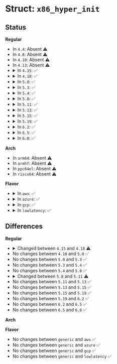 # Struct: <code>x86_hyper_init</code>

## Status
<b>Regular</b>
<ul>
<li>
In <code>4.4</code>: Absent ⚠️
</li>
<li>
In <code>4.8</code>: Absent ⚠️
</li>
<li>
In <code>4.10</code>: Absent ⚠️
</li>
<li>
In <code>4.13</code>: Absent ⚠️
</li>
<li>
<details>
<summary>In <code>4.15</code>: ✅</summary>

```c
struct x86_hyper_init {
    void (*init_platform)();
    void (*guest_late_init)();
    bool (*x2apic_available)();
    void (*init_mem_mapping)();
};
```
</details>
</li>
<li>
<details>
<summary>In <code>4.18</code>: ✅</summary>

```c
struct x86_hyper_init {
    void (*init_platform)();
    void (*guest_late_init)();
    bool (*x2apic_available)();
    void (*init_mem_mapping)();
    void (*init_after_bootmem)();
};
```
</details>
</li>
<li>
<details>
<summary>In <code>5.0</code>: ✅</summary>

```c
struct x86_hyper_init {
    void (*init_platform)();
    void (*guest_late_init)();
    bool (*x2apic_available)();
    void (*init_mem_mapping)();
    void (*init_after_bootmem)();
};
```
</details>
</li>
<li>
<details>
<summary>In <code>5.3</code>: ✅</summary>

```c
struct x86_hyper_init {
    void (*init_platform)();
    void (*guest_late_init)();
    bool (*x2apic_available)();
    void (*init_mem_mapping)();
    void (*init_after_bootmem)();
};
```
</details>
</li>
<li>
<details>
<summary>In <code>5.4</code>: ✅</summary>

```c
struct x86_hyper_init {
    void (*init_platform)();
    void (*guest_late_init)();
    bool (*x2apic_available)();
    void (*init_mem_mapping)();
    void (*init_after_bootmem)();
};
```
</details>
</li>
<li>
<details>
<summary>In <code>5.8</code>: ✅</summary>

```c
struct x86_hyper_init {
    void (*init_platform)();
    void (*guest_late_init)();
    bool (*x2apic_available)();
    void (*init_mem_mapping)();
    void (*init_after_bootmem)();
};
```
</details>
</li>
<li>
<details>
<summary>In <code>5.11</code>: ✅</summary>

```c
struct x86_hyper_init {
    void (*init_platform)();
    void (*guest_late_init)();
    bool (*x2apic_available)();
    bool (*msi_ext_dest_id)();
    void (*init_mem_mapping)();
    void (*init_after_bootmem)();
};
```
</details>
</li>
<li>
<details>
<summary>In <code>5.13</code>: ✅</summary>

```c
struct x86_hyper_init {
    void (*init_platform)();
    void (*guest_late_init)();
    bool (*x2apic_available)();
    bool (*msi_ext_dest_id)();
    void (*init_mem_mapping)();
    void (*init_after_bootmem)();
};
```
</details>
</li>
<li>
<details>
<summary>In <code>5.15</code>: ✅</summary>

```c
struct x86_hyper_init {
    void (*init_platform)();
    void (*guest_late_init)();
    bool (*x2apic_available)();
    bool (*msi_ext_dest_id)();
    void (*init_mem_mapping)();
    void (*init_after_bootmem)();
};
```
</details>
</li>
<li>
<details>
<summary>In <code>5.19</code>: ✅</summary>

```c
struct x86_hyper_init {
    void (*init_platform)();
    void (*guest_late_init)();
    bool (*x2apic_available)();
    bool (*msi_ext_dest_id)();
    void (*init_mem_mapping)();
    void (*init_after_bootmem)();
};
```
</details>
</li>
<li>
<details>
<summary>In <code>6.2</code>: ✅</summary>

```c
struct x86_hyper_init {
    void (*init_platform)();
    void (*guest_late_init)();
    bool (*x2apic_available)();
    bool (*msi_ext_dest_id)();
    void (*init_mem_mapping)();
    void (*init_after_bootmem)();
};
```
</details>
</li>
<li>
<details>
<summary>In <code>6.5</code>: ✅</summary>

```c
struct x86_hyper_init {
    void (*init_platform)();
    void (*guest_late_init)();
    bool (*x2apic_available)();
    bool (*msi_ext_dest_id)();
    void (*init_mem_mapping)();
    void (*init_after_bootmem)();
};
```
</details>
</li>
<li>
<details>
<summary>In <code>6.8</code>: ✅</summary>

```c
struct x86_hyper_init {
    void (*init_platform)();
    void (*guest_late_init)();
    bool (*x2apic_available)();
    bool (*msi_ext_dest_id)();
    void (*init_mem_mapping)();
    void (*init_after_bootmem)();
};
```
</details>
</li>
</ul>
<b>Arch</b>
<ul>
<li>
In <code>arm64</code>: Absent ⚠️
</li>
<li>
In <code>armhf</code>: Absent ⚠️
</li>
<li>
In <code>ppc64el</code>: Absent ⚠️
</li>
<li>
In <code>riscv64</code>: Absent ⚠️
</li>
</ul>
<b>Flavor</b>
<ul>
<li>
<details>
<summary>In <code>aws</code>: ✅</summary>

```c
struct x86_hyper_init {
    void (*init_platform)();
    void (*guest_late_init)();
    bool (*x2apic_available)();
    void (*init_mem_mapping)();
    void (*init_after_bootmem)();
};
```
</details>
</li>
<li>
<details>
<summary>In <code>azure</code>: ✅</summary>

```c
struct x86_hyper_init {
    void (*init_platform)();
    void (*guest_late_init)();
    bool (*x2apic_available)();
    void (*init_mem_mapping)();
    void (*init_after_bootmem)();
};
```
</details>
</li>
<li>
<details>
<summary>In <code>gcp</code>: ✅</summary>

```c
struct x86_hyper_init {
    void (*init_platform)();
    void (*guest_late_init)();
    bool (*x2apic_available)();
    void (*init_mem_mapping)();
    void (*init_after_bootmem)();
};
```
</details>
</li>
<li>
<details>
<summary>In <code>lowlatency</code>: ✅</summary>

```c
struct x86_hyper_init {
    void (*init_platform)();
    void (*guest_late_init)();
    bool (*x2apic_available)();
    void (*init_mem_mapping)();
    void (*init_after_bootmem)();
};
```
</details>
</li>
</ul>

## Differences
<b>Regular</b>
<ul>
<li>
<details>
<summary>Changed between <code>4.15</code> and <code>4.18</code> ⚠️</summary>
<ul>
<li>
<b>Field added. </b>
<code>void (*init_after_bootmem)()</code>
</li>
</ul>
</details>
</li>
<li>
No changes between <code>4.18</code> and <code>5.0</code> ✅
</li>
<li>
No changes between <code>5.0</code> and <code>5.3</code> ✅
</li>
<li>
No changes between <code>5.3</code> and <code>5.4</code> ✅
</li>
<li>
No changes between <code>5.4</code> and <code>5.8</code> ✅
</li>
<li>
<details>
<summary>Changed between <code>5.8</code> and <code>5.11</code> ⚠️</summary>
<ul>
<li>
<b>Field added. </b>
<code>bool (*msi_ext_dest_id)()</code>
</li>
</ul>
</details>
</li>
<li>
No changes between <code>5.11</code> and <code>5.13</code> ✅
</li>
<li>
No changes between <code>5.13</code> and <code>5.15</code> ✅
</li>
<li>
No changes between <code>5.15</code> and <code>5.19</code> ✅
</li>
<li>
No changes between <code>5.19</code> and <code>6.2</code> ✅
</li>
<li>
No changes between <code>6.2</code> and <code>6.5</code> ✅
</li>
<li>
No changes between <code>6.5</code> and <code>6.8</code> ✅
</li>
</ul>
<b>Arch</b>
<ul>
</ul>
<b>Flavor</b>
<ul>
<li>
No changes between <code>generic</code> and <code>aws</code> ✅
</li>
<li>
No changes between <code>generic</code> and <code>azure</code> ✅
</li>
<li>
No changes between <code>generic</code> and <code>gcp</code> ✅
</li>
<li>
No changes between <code>generic</code> and <code>lowlatency</code> ✅
</li>
</ul>
